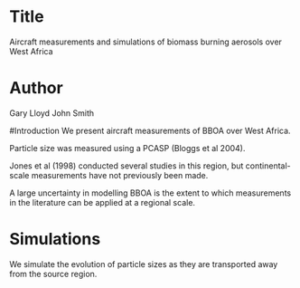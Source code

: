 # Title 
Aircraft measurements and simulations of biomass burning aerosols over West Africa

# Author
Gary Lloyd
John Smith

#Introduction
We present aircraft measurements of BBOA over West Africa.

Particle size was measured using a PCASP (Bloggs et al 2004).

Jones et al (1998) conducted several studies in this region, but continental-scale measurements have not previously been made.

A large uncertainty in modelling BBOA is the extent to which measurements in the literature can be applied at a regional scale. 

# Simulations
We simulate the evolution of particle sizes as they are transported away from the source region.
